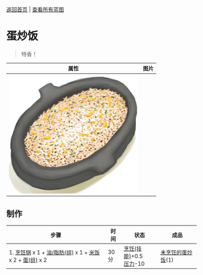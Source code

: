 [返回首页](index.md)   |  [查看所有蓝图](blueprint.md)
# 蛋炒饭  
> 特香！  
  
  属性  |   图片   
 ----  |  ----:   
   |  ![](Sprite/EggFriedRice.png)   
  
## 制作  
步骤  |  时间  |  状态  |  成品  
----  |  ----  |  ----  |  ----  
1. [烹饪锅](CookingPot.md) x 1 + [油/脂肪(组)](GpTag_OilFat.md) x 1 + [米饭](RiceCooked.md) x 2 + [蛋(组)](GpTag_Egg.md) x 2  |  30分  |  [烹饪(技能)](Skill_Cooking.md)+0.5<br>[压力](Stress.md)-10  |  [未烹饪的蛋炒饭](EggFriedRiceUncooked.md)(1)  
